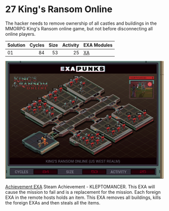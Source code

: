 # 27 King's Ransom Online

The hacker needs to remove ownership of all castles and buildings in the MMORPG King's Ransom online game, but not before disconnecting all online players.

| Solution | Cycles | Size | Activity | EXA Modules|
|:---------|-------:|-----:|---------:|------------|
| 01       |     84 |   53 |       25 | [XA](01-XA.exa) |

![Solution 01](EXAPUNKS%20-%20Kings%20Ransom%20Online.gif "Solution 01")

[Achievement EXA](Achievement.exa) Steam Achievement - KLEPTOMANCER.  This EXA will cause the mission to fail and is a replacement for the mission.  Each foreign EXA in the remote hosts holds an item. This EXA removes all buildings, kills the foreign EXAs and then steals all the items.